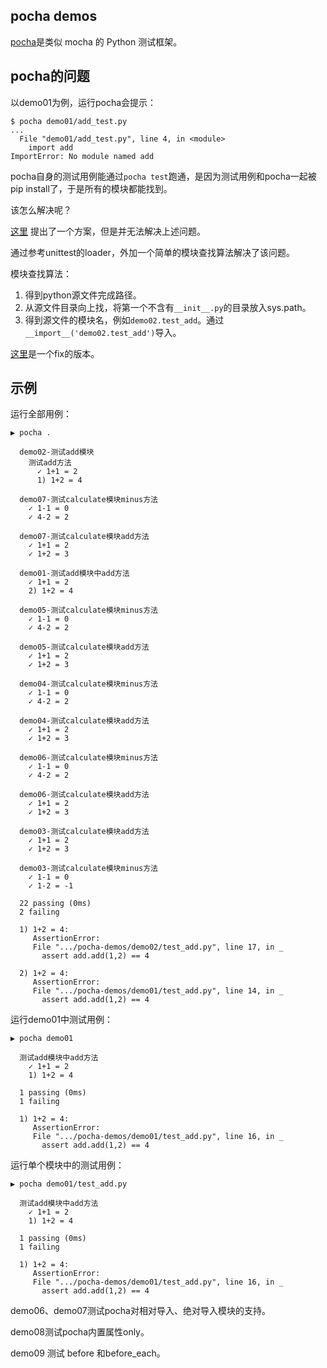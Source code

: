 pocha demos
----

[pocha](https://github.com/rlgomes/pocha)是类似 mocha 的 Python 测试框架。


## pocha的问题

以demo01为例，运行pocha会提示：
```
$ pocha demo01/add_test.py 
...
  File "demo01/add_test.py", line 4, in <module>
    import add
ImportError: No module named add
```
pocha自身的测试用例能通过`pocha test`跑通，是因为测试用例和pocha一起被pip install了，于是所有的模块都能找到。

该怎么解决呢？

[这里](https://stackoverflow.com/questions/30761518/using-imp-load-source-to-dynamically-load-python-modules-and-packages) 提出了一个方案，但是并无法解决上述问题。

通过参考unittest的loader，外加一个简单的模块查找算法解决了该问题。

模块查找算法：
1. 得到python源文件完成路径。
2. 从源文件目录向上找，将第一个不含有`__init__.py`的目录放入sys.path。
3. 得到源文件的模块名，例如`demo02.test_add`。通过`__import__('demo02.test_add')`导入。

[这里](https://github.com/letiantian/pocha)是一个fix的版本。

## 示例

运行全部用例：
```
▶ pocha .  

  demo02-测试add模块
    测试add方法
      ✓ 1+1 = 2
      1) 1+2 = 4

  demo07-测试calculate模块minus方法
    ✓ 1-1 = 0
    ✓ 4-2 = 2

  demo07-测试calculate模块add方法
    ✓ 1+1 = 2
    ✓ 1+2 = 3

  demo01-测试add模块中add方法
    ✓ 1+1 = 2
    2) 1+2 = 4

  demo05-测试calculate模块minus方法
    ✓ 1-1 = 0
    ✓ 4-2 = 2

  demo05-测试calculate模块add方法
    ✓ 1+1 = 2
    ✓ 1+2 = 3

  demo04-测试calculate模块minus方法
    ✓ 1-1 = 0
    ✓ 4-2 = 2

  demo04-测试calculate模块add方法
    ✓ 1+1 = 2
    ✓ 1+2 = 3

  demo06-测试calculate模块minus方法
    ✓ 1-1 = 0
    ✓ 4-2 = 2

  demo06-测试calculate模块add方法
    ✓ 1+1 = 2
    ✓ 1+2 = 3

  demo03-测试calculate模块add方法
    ✓ 1+1 = 2
    ✓ 1+2 = 3

  demo03-测试calculate模块minus方法
    ✓ 1-1 = 0
    ✓ 1-2 = -1

  22 passing (0ms)
  2 failing

  1) 1+2 = 4:
     AssertionError: 
     File ".../pocha-demos/demo02/test_add.py", line 17, in _
       assert add.add(1,2) == 4

  2) 1+2 = 4:
     AssertionError: 
     File ".../pocha-demos/demo01/test_add.py", line 14, in _
       assert add.add(1,2) == 4

```

运行demo01中测试用例：
```plain
▶ pocha demo01

  测试add模块中add方法
    ✓ 1+1 = 2
    1) 1+2 = 4

  1 passing (0ms)
  1 failing

  1) 1+2 = 4:
     AssertionError: 
     File ".../pocha-demos/demo01/test_add.py", line 16, in _
       assert add.add(1,2) == 4
```

运行单个模块中的测试用例：
```
▶ pocha demo01/test_add.py 

  测试add模块中add方法
    ✓ 1+1 = 2
    1) 1+2 = 4

  1 passing (0ms)
  1 failing

  1) 1+2 = 4:
     AssertionError: 
     File ".../pocha-demos/demo01/test_add.py", line 16, in _
       assert add.add(1,2) == 4
```

demo06、demo07测试pocha对相对导入、绝对导入模块的支持。

demo08测试pocha内置属性only。

demo09 测试 before 和before_each。